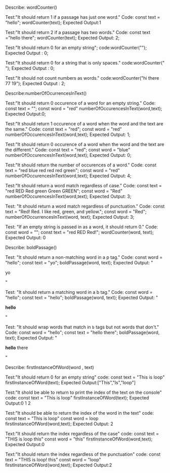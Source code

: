 Describe: wordCounter()

Test:"It should return 1 if a passage has just one word."
Code:
const text = "hello";
wordCounter(text);
Expected Output:1

Test:"It should return 2 if a passage has two words."
Code:
const text ="hello there";
wordCounter(text);
Expected Output: 2;

Test:"It should return 0 for an empty string";
code:wordCounter("");
Expected Output : 0;

Test:"It should return 0 for a string that is only spaces."
code:wordCounter("          ");
Expected Output : 0;

Test:"It should not count numbers as words."
code:wordCounter("hi there 77 19");
Expected Output : 2;


Describe:numberOfOcurrencesInText()

Test:"It should return 0 occurence of a word for an empty string."
Code:
const text = "";
const word = "red"
numberOfOccurencesInText(word,text);
Expected Output:0;

Test:"It should return 1 occurence of a word when the word and the text are the same."
Code:
const text = "red";
const word = "red"
numberOfOccurencesInText(word,text);
Expected Output: 1;

Test:"It should return 0 occurence of a word when the word and the text are the different."
Code:
const text = "red";
const word = "blue"
numberOfOccurencesInText(word,text);
Expected Output: 0;

Test:"It should return the number of occurences of a word."
Code:
const text = "red blue red red red green";
const word = "red"
numberOfOccurencesInText(word,text);
Expected Output: 4;

Test:"It should return a word match regardless of case."
Code:
const text = "red RED Red green Green GREEN";
const word = "Red"
numberOfOccurencesInText(word,text);
Expected Output: 3;

Test: "It should return a word match regardless of punctuation."
Code:
const text = "Red! Red. I like red, green, and yellow.";
const word = "Red";
numberOfOccurrencesInText(word, text);
Expected Output: 3;

Test: "If an empty string is passed in as a word, it should return 0."
Code:
const word = "";
const text = "red RED Red!";
wordCounter(word, text);
Expected Output: 0



Describe: boldPassage()

Test: "It should return a non-matching word in a p tag."
Code:
const word = "hello";
const text = "yo";
boldPassage(word, text);
Expected Output: "<p>yo</p>"

Test: "It should return a matching word in a b tag."
Code:
const word = "hello";
const text = "hello";
boldPassage(word, text);
Expected Output: "<p><b>hello</b></p>"

Test: "It should wrap words that match in `b` tags but not words that don't."
Code:
const word = "hello";
const text = "hello there";
boldPassage(word, text);
Expected Output: "<p><b>hello</b> there</p>"


Describe: firstInstanceOfWord(word , text)


Test:"It should return 0 for an empty string"
code:
const text = "This is loop"
firstInstanceOfWord(text);
Expected Output:["This","Is","loop"]

Test:"It shold be able to return to print the index of the text on the console"
code:
const text = "This is loop"
firstInstanceOfWord(text);
Expected Output:0
         1 
                2

Test:"It should be able to return the index of the word in the text"
code:
const text = "This is loop"
const word = loop
firstInstanceOfWord(word,text);
Expected Output: 2

Text:"It should return the index regardless of the case"
code:
const text = "THIS is loop this"
const word = "this"
firstInstanceOfWord(word,text);
Expected Output:0

Text:"It should return the index regardless of the punctuation"
code:
const text = "THIS is loop! this"
const word = "loop"
firstInstanceOfWord(word,text);
Expected Output:2